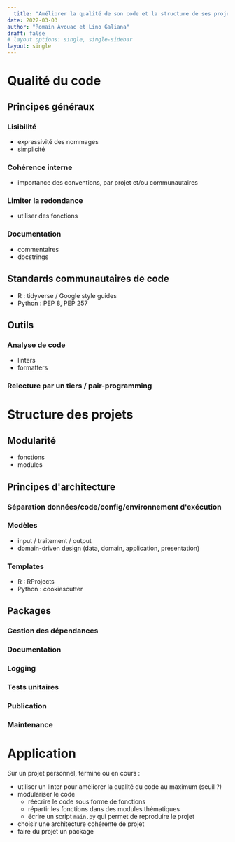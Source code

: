 ```yaml
---
  title: "Améliorer la qualité de son code et la structure de ses projets"
date: 2022-03-03
author: "Romain Avouac et Lino Galiana"
draft: false
# layout options: single, single-sidebar
layout: single
---
```

  
  
  
# Qualité du code 

## Principes généraux

### Lisibilité

- expressivité des nommages
- simplicité

### Cohérence interne

- importance des conventions, par projet et/ou communautaires

### Limiter la redondance

- utiliser des fonctions

### Documentation

- commentaires
- docstrings

## Standards communautaires de code

- R : tidyverse / Google style guides
- Python : PEP 8, PEP 257

## Outils

### Analyse de code

- linters
- formatters

### Relecture par un tiers / pair-programming



# Structure des projets

## Modularité

- fonctions
- modules

## Principes d'architecture

### Séparation données/code/config/environnement d'exécution

### Modèles

- input / traitement / output
- domain-driven design (data, domain, application, presentation)

### Templates

- R : RProjects
- Python : cookiescutter

## Packages

### Gestion des dépendances

### Documentation

### Logging

### Tests unitaires

### Publication

### Maintenance



# Application

Sur un projet personnel, terminé ou en cours : 
- utiliser un linter pour améliorer la qualité du code au maximum (seuil ?)
- modulariser le code
  - réécrire le code sous forme de fonctions
  - répartir les fonctions dans des modules thématiques
  - écrire un script `main.py` qui permet de reproduire le projet
- choisir une architecture cohérente de projet
- faire du projet un package
